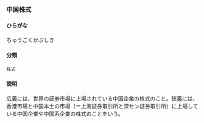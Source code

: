 <div style="display:none;">

## [あ行](securities-terms?id=あ行)
## [か行](securities-terms?id=か行)
## [さ行](securities-terms?id=さ行)
## [た行](securities-terms?id=た行)

</div>

### 中国株式

#### ひらがな

ちゅうごくかぶしき

#### 分類

`株式`

#### 説明

広義には、世界の証券市場に上場されている中国企業の株式のこと。狭義には、香港市場と中国本土の市場（＝上海証券取引所と深セン証券取引所）に上場している中国企業や中国系企業の株式のことをいう。

<div style="display:none;">

## [な行](securities-terms?id=な行)
## [は行](securities-terms?id=は行)
## [ま行](securities-terms?id=ま行)
## [や行](securities-terms?id=や行)
## [ら行](securities-terms?id=ら行)
## [わ行](securities-terms?id=わ行)
## [英数字・記号](securities-terms?id=英数字・記号)

</div>

